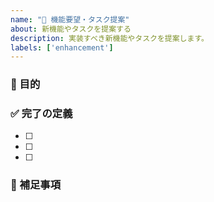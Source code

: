 ```yaml
---
name: "🚀 機能要望・タスク提案"
about: 新機能やタスクを提案する
description: 実装すべき新機能やタスクを提案します。
labels: ['enhancement']
---
```


### 🎯 目的

<!-- このIssueが達成すべきゴールを明確に記述してください。可能であれば、ユーザーの視点からのストーリー形式（例: 「ユーザーは〜ができるようになる」）で記述します。 -->

### ✅ 完了の定義

<!-- このIssueを完了とみなすための具体的な条件をチェックリスト形式で記述してください。 -->

- [ ] 
- [ ] 
- [ ] 

### 📝 補足事項

<!-- 設計に関するメモ、参考URL、スクリーンショットなど、その他補足情報があれば記述してください。 -->